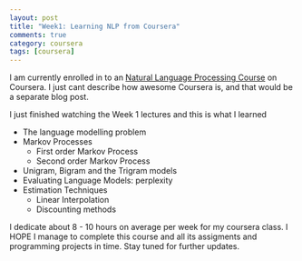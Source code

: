 ```yaml
---
layout: post
title: "Week1: Learning NLP from Coursera"
comments: true
category: coursera
tags: [coursera]
---
```


I am currently enrolled in to an [Natural Language Processing Course](https://www.coursera.org/course/nlangp) on Coursera. I just cant describe how awesome Coursera is, and that would be a separate blog post.


I just finished watching the Week 1 lectures and this is what I learned

* The language modelling problem
* Markov Processes
    * First order Markov Process
    * Second order Markov Process
* Unigram, Bigram and the Trigram models
* Evaluating Language Models: perplexity
* Estimation Techniques
    * Linear Interpolation
    * Discounting methods


I dedicate about 8 - 10 hours on average per week for my coursera class. I HOPE I manage to complete this course and all its assigments and programming projects in time. Stay tuned for further updates.